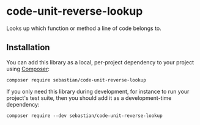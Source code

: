 # code-unit-reverse-lookup

Looks up which function or method a line of code belongs to.

## Installation

You can add this library as a local, per-project dependency to your project using [Composer](https://getcomposer.org/):

    composer require sebastian/code-unit-reverse-lookup

If you only need this library during development, for instance to run your project's test suite, then you should add it
as a development-time dependency:

    composer require --dev sebastian/code-unit-reverse-lookup

